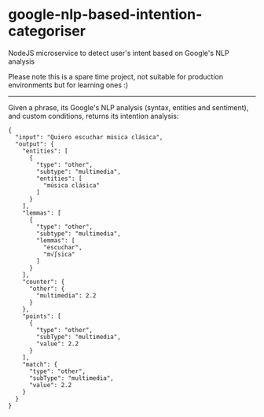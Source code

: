 # google-nlp-based-intention-categoriser
NodeJS microservice to detect user's intent based on Google's NLP analysis

Please note this is a spare time project, not suitable for production environments but for learning ones :)

---

Given a phrase, its Google's NLP analysis (syntax, entities and sentiment), and custom conditions, returns its intention analysis:

```
{
  "input": "Quiero escuchar música clásica",
  "output": {
    "entities": [
      {
        "type": "other",
        "subtype": "multimedia",
        "entities": [
          "música clásica"
        ]
      }
    ],
    "lemmas": [
      {
        "type": "other",
        "subtype": "multimedia",
        "lemmas": [
          "escuchar",
          "m√∫sica"
        ]
      }
    ],
    "counter": {
      "other": {
        "multimedia": 2.2
      }
    },
    "points": [
      {
        "type": "other",
        "subType": "multimedia",
        "value": 2.2
      }
    ],
    "match": {
      "type": "other",
      "subType": "multimedia",
      "value": 2.2
    }
  }
}
```
